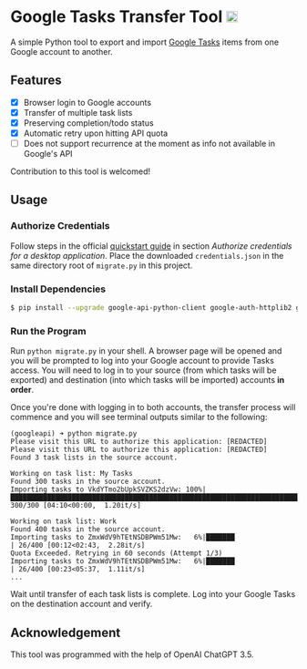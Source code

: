 # Google Tasks Transfer Tool <img src="https://upload.wikimedia.org/wikipedia/commons/thumb/5/5b/Google_Tasks_2021.svg/1079px-Google_Tasks_2021.svg.png" alt="Google Tasks icon" width="20" height="20">

A simple Python tool to export and import [Google Tasks](https://mail.google.com/tasks/canvas) items from one Google account to another.

## Features
- [x] Browser login to Google accounts
- [x] Transfer of multiple task lists
- [x] Preserving completion/todo status
- [x] Automatic retry upon hitting API quota
- [ ] Does not support recurrence at the moment as info not available in Google's API

Contribution to this tool is welcomed!

## Usage
### Authorize Credentials
Follow steps in the official [quickstart guide](https://developers.google.com/tasks/quickstart/python#authorize_credentials_for_a_desktop_application) in section _Authorize credentials for a desktop application_. Place the downloaded `credentials.json` in the same directory root of `migrate.py` in this project.

### Install Dependencies
```sh
$ pip install --upgrade google-api-python-client google-auth-httplib2 google-auth-oauthlib
```

### Run the Program
Run `python migrate.py` in your shell. A browser page will be opened and you will be prompted to log into your Google account to provide Tasks access. You will need to log in to your source (from which tasks will be exported) and destination (into which tasks will be imported) accounts **in order**. 

Once you're done with logging in to both accounts, the transfer process will commence and you will see terminal outputs similar to the following:
```
(googleapi) ➜ python migrate.py
Please visit this URL to authorize this application: [REDACTED]
Please visit this URL to authorize this application: [REDACTED]
Found 3 task lists in the source account.

Working on task list: My Tasks
Found 300 tasks in the source account.
Importing tasks to VkdYTmo2bUpkSVZKS2dzVw: 100%|███████████████████████████████████████████████████████████████████████████████████████████████████████████████████████████| 300/300 [04:10<00:00,  1.20it/s]

Working on task list: Work
Found 400 tasks in the source account.
Importing tasks to ZmxWdV9hTEtNSDBPWm51Mw:   6%|███████                                                                                                     | 26/400 [00:12<02:43,  2.28it/s]
Quota Exceeded. Retrying in 60 seconds (Attempt 1/3)
Importing tasks to ZmxWdV9hTEtNSDBPWm51Mw:   6%|███████                                                                                                     | 26/400 [00:23<05:37,  1.11it/s]
...
```

Wait until transfer of each task lists is complete. Log into your Google Tasks on the destination account and verify.

## Acknowledgement

This tool was programmed with the help of OpenAI ChatGPT 3.5.